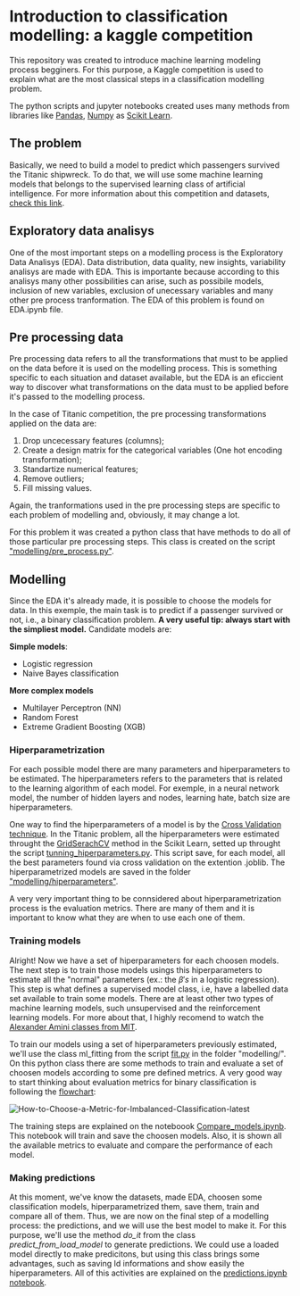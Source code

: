 # Introduction to classification modelling: a kaggle competition

This repository was created to introduce machine learning modeling process begginers. For this purpose, a Kaggle competition is used to explain what are the most classical steps in a classification modelling problem. 

The python scripts and jupyter notebooks created uses many methods from libraries like [Pandas](https://pandas.pydata.org/), [Numpy](https://numpy.org/) as [Scikit Learn](https://scikit-learn.org/stable/).  

## The problem

Basically, we need to build a model to predict which passengers survived the Titanic shipwreck. To do that, we will use some machine learning models that belongs to the supervised learning class of artificial intelligence. For more information about this competition and datasets, [check this link](https://www.kaggle.com/competitions/titanic).

## Exploratory data analisys

One of the most important steps on a modelling process is the Exploratory Data Analisys (EDA). Data distribution, data quality, new insights, variability analisys are made with EDA. This is importante because according to this analisys many other possibilities can arise, such as possibile models, inclusion of new variables, exclusion of unecessary variables and many other pre process tranformation. The EDA of this problem is found on EDA.ipynb file.

## Pre processing data

Pre processing data refers to all the transformations that must to be applied on the data before it is used on the modelling process. This is something specific to each situation and dataset available, but the EDA is an eficcient way to discover what transformations on the data must to be applied before it's passed to the modelling process. 

In the case of Titanic competition, the pre processing transformations applied on the data are:

1. Drop uncecessary features (columns);
2. Create a design matrix for the categorical variables (One hot encoding transformation);
3. Standartize numerical features;
4. Remove outliers;
5. Fill missing values.

Again, the tranformations used in the pre processing steps are specific to each problem of modelling and, obviously, it may change a lot.

For this problem it was created a python class that have methods to do all of those particular pre processing steps. This class is created on the script ["modelling/pre_process.py"](https://github.com/osaraivamatheus/titanic_with_Sklearn/blob/main/modelling/pre_process.py).

## Modelling

Since the EDA it's already made, it is possible to choose the models for data. In this exemple, the main task is to predict if a passenger survived or not, i.e., a binary classification problem. **A very useful tip: always start with the simpliest model.** Candidate models are:

**Simple models**:
- Logistic regression
- Naive Bayes classification

**More complex models**
- Multilayer Perceptron (NN)
- Random Forest
- Extreme Gradient Boosting (XGB)

### Hiperparametrization

For each possible model there are many parameters and hiperparameters to be estimated. The hiperparameters refers to the parameters that is related to the learning algorithm of each model. For exemple, in a neural network model, the number of hidden layers and nodes, learning hate, batch size are hiperparameters. 

One way to find the hiperparameters of a model is by the [Cross Validation technique](https://scikit-learn.org/stable/modules/cross_validation.html). In the Titanic problem, all the hiperparameters were estimated throught the [GridSerachCV](https://scikit-learn.org/stable/modules/generated/sklearn.model_selection.GridSearchCV.html) method in the Scikit Learn, setted up throught the script [tunning_hiperparameters.py](https://github.com/osaraivamatheus/titanic_with_Sklearn/blob/main/tunning_hiperparameters.py). This script save, for each model, all the best parameters found via cross validation on the extention .joblib. The hiperparametrized models are saved in the folder ["modelling/hiperparameters"](https://github.com/osaraivamatheus/titanic_with_Sklearn/tree/main/modelling/hiperparameters).

A very very important thing to be connsidered about hiperparametrization process is the evaluation metrics. There are many of them and it is important to know what they are when to use each one of them.

### Training models

Alright! Now we have a set of hiperparameters for each choosen models. The next step is to train those models usings this hiperparameters to estimate all the "normal" parameters (ex.: the $\beta's$ in a logistic regression). This step is what defines a supervised model class, i.e, have a labelled data set available to train some models. There are at least other two types of machine learning models, such unsupervised and the reinforcement learning models. For more about that, I highly recomend to watch the [Alexander Amini classes from MIT](http://introtodeeplearning.com/).

To train our models using a set of hiperparameters previously estimated, we'll use the class ml_fitting from the script [fit.py](https://github.com/osaraivamatheus/titanic_with_Sklearn/blob/main/modelling/fit.py) in the folder "modelling/". On this python class there are some methods to train and evaluate a set of choosen models according to some pre defined metrics. A very good way to start thinking about evaluation metrics for binary classification is following the [flowchart](https://machinelearningmastery.com/tour-of-evaluation-metrics-for-imbalanced-classification/):

![How-to-Choose-a-Metric-for-Imbalanced-Classification-latest](https://user-images.githubusercontent.com/34166879/169283235-1a748519-1fec-4705-9eac-e8b0b1e9bfbc.png)


The training steps are explained on the noteboook [Compare_models.ipynb](https://github.com/osaraivamatheus/titanic_with_Sklearn/blob/main/Compare_models.ipynb). This notebook will train and save the choosen models. Also, it is shown all the available metrics to evaluate and compare the performance of each model. 

### Making predictions

At this moment, we've know the datasets, made EDA, choosen some classification models, hiperparametrized them, save them, train and compare all of them. Thus, we are now on the final step of a modelling process: the predictions, and we will use the best model to make it. For this purpose, we'll use the method *do_it* from the class *predict_from_load_model* to generate predictions. We could use a loaded model directly to make predicitons, but using this class brings some advantages, such as saving Id informations and show easily the hiperparameters. All of this activities are explained on the [predictions.ipynb notebook](https://github.com/osaraivamatheus/titanic_with_Sklearn/blob/main/predictions.ipynb). 




